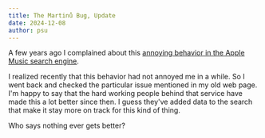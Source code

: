 ```yaml
---
title: The Martinů Bug, Update
date: 2024-12-08
author: psu
---
```


A few years ago I complained about this [annoying behavior in the Apple Music search
engine](/the-martinu-bug.html).

I realized recently that this behavior had not annoyed me in a while. So I
went back and checked the particular issue mentioned in my old web page. I'm happy to say
that the hard working people behind that service have made this a lot better since then. I
guess they've added data to the search that make it stay more on track for this kind of
thing.

Who says nothing ever gets better?

